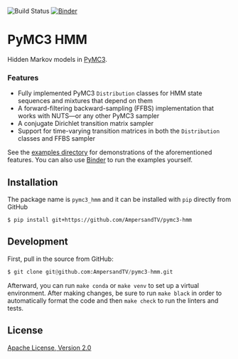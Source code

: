 ![Build Status](https://github.com/AmpersandTV/pymc3-hmm/workflows/PyMC3-HMM/badge.svg)
[![Binder](https://mybinder.org/badge_logo.svg)](https://mybinder.org/v2/gh/AmpersandTV/pymc3-hmm/main?filepath=examples)

# PyMC3 HMM

Hidden Markov models in [PyMC3](https://github.com/pymc-devs/pymc3).

### Features
- Fully implemented PyMC3 `Distribution` classes for HMM state sequences and mixtures that depend on them
- A forward-filtering backward-sampling (FFBS) implementation that works with NUTS&mdash;or any other PyMC3 sampler
- A conjugate Dirichlet transition matrix sampler
- Support for time-varying transition matrices in both the `Distribution` classes and FFBS sampler


See the [examples directory](https://nbviewer.jupyter.org/github/AmpersandTV/pymc3-hmm/tree/main/examples/) for demonstrations of the aforementioned features.  You can also use [Binder](https://mybinder.org/v2/gh/AmpersandTV/pymc3-hmm/main?filepath=examples) to run the examples yourself.

## Installation

The package name is `pymc3_hmm` and it can be installed with `pip` directly from GitHub
```shell
$ pip install git+https://github.com/AmpersandTV/pymc3-hmm
```

## Development

First, pull in the source from GitHub:

```python
$ git clone git@github.com:AmpersandTV/pymc3-hmm.git
```

Afterward, you can run `make conda` or `make venv` to set up a virtual environment.  After making changes, be sure to run `make black` in order to automatically format the code and then `make check` to run the linters and tests.

## License

[Apache License, Version 2.0](http://www.apache.org/licenses/LICENSE-2.0)
